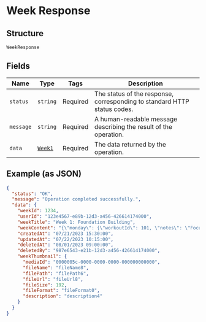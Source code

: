 
# Week Response

## Structure

`WeekResponse`

## Fields

| Name | Type | Tags | Description |
|  --- | --- | --- | --- |
| `status` | `string` | Required | The status of the response, corresponding to standard HTTP status codes. |
| `message` | `string` | Required | A human-readable message describing the result of the operation. |
| `data` | [`Week1`](../../doc/models/week-1.md) | Required | The data returned by the operation. |

## Example (as JSON)

```json
{
  "status": "OK",
  "message": "Operation completed successfully.",
  "data": {
    "weekId": 1234,
    "userId": "123e4567-e89b-12d3-a456-426614174000",
    "weekTitle": "Week 1: Foundation Building",
    "weekContent": "{\"monday\": {\"workoutId\": 101, \"notes\": \"Focus on form\"}, \"wednesday\": {\"workoutId\": 102, \"notes\": \"Increase weight if possible\"}, \"friday\": {\"workoutId\": 103, \"notes\": \"Cool down properly\"}}",
    "createdAt": "07/21/2023 15:30:00",
    "updatedAt": "07/22/2023 10:15:00",
    "deletedAt": "08/01/2023 09:00:00",
    "deletedBy": "987e6543-e21b-12d3-a456-426614174000",
    "weekThumbnail": {
      "mediaId": "0000005c-0000-0000-0000-000000000000",
      "fileName": "fileName8",
      "filePath": "filePath6",
      "fileUrl": "fileUrl8",
      "fileSize": 192,
      "fileFormat": "fileFormat0",
      "description": "description4"
    }
  }
}
```

